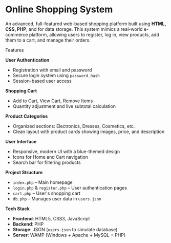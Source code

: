 #  Online Shopping System

An advanced, full-featured web-based shopping platform built using **HTML, CSS, PHP**, and  for data storage. This system mimics a real-world e-commerce platform, allowing users to register, log in, view products, add them to a cart, and manage their orders.

Features

**User Authentication**
  - Registration with email and password
  - Secure login system using `password_hash`
  - Session-based user access

**Shopping Cart**
  - Add to Cart, View Cart, Remove Items
  - Quantity adjustment and live subtotal calculation

**Product Categories**
  - Organized sections: Electronics, Dresses, Cosmetics, etc.
  - Clean layout with product cards showing images, price, and description

**User Interface**
  - Responsive, modern UI with a blue-themed design
  - Icons for Home and Cart navigation
  - Search bar for filtering products

**Project Structure**
  - `index.php` – Main homepage
  - `login.php` & `register.php` – User authentication pages
  - `cart.php` – User's shopping cart
  - `db.php` – Manages user data in `users.json`

**Tech Stack**

- **Frontend**: HTML5, CSS3, JavaScript
- **Backend**: PHP
- **Storage**: JSON (`users.json` to simulate database)
- **Server**: WAMP (Windows + Apache + MySQL + PHP)



